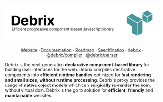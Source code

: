 <div align="center">

![Debrix Banner](https://raw.githubusercontent.com/debrixjs/assets/main/images/banner.svg)

[Website](https://debrix.dev) · [Documentation](https://debrix.dev/docs) · [Roadmap](https://github.com/orgs/debrixjs/projects/1) · [Specification](https://debrix.dev/specification) · [debrix](https://npmjs.com/package/debrix) · [@debrix/compiler](https://npmjs.com/package/@debrix/compiler) · [@debrix/parser](https://npmjs.com/package/@debrix/parser)

</div>

Debrix is the next-generation **declarative component-based library** for building user interfaces for the web. Debrix compiles declarative components into **efficient runtime bundles** optimized for **fast rendering and small sizes**, **without runtime processing**. Debrix's proxy provides the usage of **native object models** which can **surgically re-render the dom**, without virtual dom. Debrix is the go to solution for **efficient**, **friendly** and **maintainable** websites.
